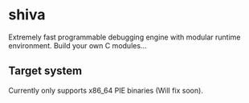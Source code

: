 # shiva
Extremely fast programmable debugging engine with modular
runtime environment. Build your own C modules...

## Target system

Currently only supports x86_64 PIE binaries (Will fix soon).
